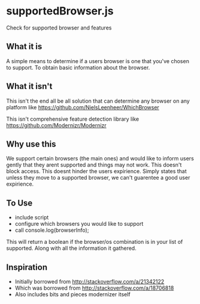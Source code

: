 supportedBrowser.js
========================
Check for supported browser and features

What it is
----------
A simple means to determine if a users browser is one that you've chosen to support. To obtain basic information about the browser.


What it isn't
-----------
This isn't the end all be all solution that can determine any browser on any platform like https://github.com/NielsLeenheer/WhichBrowser

This isn't comprehensive feature detection library like https://github.com/Modernizr/Modernizr

Why use this
-----------
We support certain browsers (the main ones) and would like to inform users gently that they arent supported and things may not work. This doesn't block access. This doesnt hinder the users expirience. Simply states that unless they move to a supported browser, we can't guarentee a good user expirience.

To Use
-----------
* include script
* configure which browsers you would like to support
* call console.log(browserInfo);

This will return a boolean if the browser/os combination is in your list of supported. Along with all the information it gathered.


Inspiration
-----------
* Initially borrowed from http://stackoverflow.com/a/21342122
* Which was borrowed from http://stackoverflow.com/a/18706818
* Also includes bits and pieces modernizer itself
